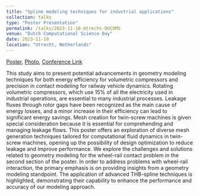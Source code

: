 ```yaml
---
title: "Spline modeling techniques for industrial applications"
collection: talks
type: "Poster Presentation"
permalink: /talks/2023-11-10-Utrecht-DUCOMS
venue: "Dutch Computational Science Day"
date: 2023-11-10
location: "Utrecht, Netherlands" 
---
```


[Poster](../files/pdf/slides/2023-11-10-Utrecht-DUCOMS/DUCOMS_poster.pdf), 
[Photo](../images/talks/2023-11-10-Utrecht-DUCOMS/DUCOMS_1.jpg), 
[Conference Link](https://ducomsday.nl/poster/enhancing-energy-efficiency-geometry-modeling-techniques-for-industrial-applications/)

This study aims to present potential advancements in geometry modeling techniques for both energy efficiency for volumetric compressors and precision in contact modeling for railway vehicle dynamics. Rotating volumetric compressors, which use 15% of all the electricity used in industrial operations, are essential to many industrial processes. Leakage fluxes through rotor gaps have been recognized as the main cause of energy losses, and a minor increase in their efficiency can lead to significant energy savings. Mesh creation for twin-screw machines is given special consideration because it is essential for comprehending and managing leakage flows. This poster offers an exploration of diverse mesh generation techniques tailored for computational fluid dynamics in twin-screw machines, opening up the possibility of design optimization to reduce leakage and improve performance. We explore the challenges and solutions related to geometry modeling for the wheel-rail contact problem in the second section of the poster. In order to address problems with wheel-rail interaction, the primary emphasis is on providing insights from a geometry modeling standpoint. The application of advanced THB-spline techniques is highlighted, demonstrating their capability to enhance the performance and accuracy of our modeling approach.

